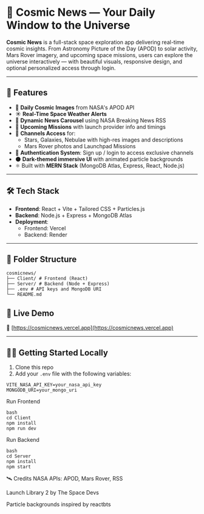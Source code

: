 # 🌌 Cosmic News — Your Daily Window to the Universe

**Cosmic News** is a full-stack space exploration app delivering real-time cosmic insights. From Astronomy Picture of the Day (APOD) to solar activity, Mars Rover imagery, and upcoming space missions, users can explore the universe interactively — with beautiful visuals, responsive design, and optional personalized access through login.

---

## 🚀 Features

- 🌠 **Daily Cosmic Images** from NASA's APOD API
- ☀️ **Real-Time Space Weather Alerts**
- 🌌 **Dynamic News Carousel** using NASA Breaking News RSS
- 🚀 **Upcoming Missions** with launch provider info and timings
- 🔭 **Channels Access** for:
  - Stars, Galaxies, Nebulae with high-res images and descriptions
  - Mars Rover photos and Launchpad Missions
- 🔐 **Authentication System**: Sign up / login to access exclusive channels
- 🌑 **Dark-themed immersive UI** with animated particle backgrounds
- ⚛️ Built with **MERN Stack** (MongoDB Atlas, Express, React, Node.js)

---

## 🛠️ Tech Stack

- **Frontend**: React + Vite + Tailored CSS + Particles.js
- **Backend**: Node.js + Express + MongoDB Atlas
- **Deployment**:
  - Frontend: Vercel
  - Backend: Render

---

## 📁 Folder Structure
```
cosmicnews/
├── Client/ # Frontend (React)
├── Server/ # Backend (Node + Express)
├── .env # API keys and MongoDB URI
└── README.md
```

## 📡 Live Demo

🔗 [https://cosmicnews.vercel.app](https://cosmicnews.vercel.app)

---

## 👨‍🚀 Getting Started Locally

1. Clone this repo  
2. Add your `.env` file with the following variables:

```env
VITE_NASA_API_KEY=your_nasa_api_key
MONGODB_URI=your_mongo_uri
```
Run Frontend
```
bash
cd Client
npm install
npm run dev
```
Run Backend
```
bash
cd Server
npm install
npm start
```

🛰️ Credits
NASA APIs: APOD, Mars Rover, RSS

Launch Library 2 by The Space Devs

Particle backgrounds inspired by reactbts
